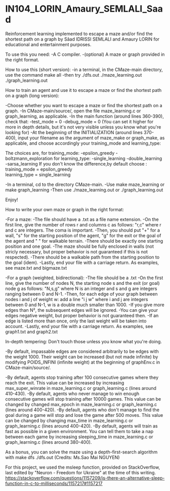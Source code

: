 # IN104_LORIN_Amaury_SEMLALI_Saad
Reinforcement learning implemented to escape a maze and/or find the shortest path on a graph
by Sâad IDRISSI SEMLALI and Amaury LORIN
for educational and entertainment purposes.

To use this you need:
-A C compiler.
-(optional) A maze or graph provided in the right format.


How to use this (short version):
-in a terminal, in the CMaze-main directory, use the command
	make all
-then try
	./dfs.out
	./maze_learning.out
	./graph_learning.out



How to train an agent and use it to escape a maze or find the shortest path on a graph (long version):

-Choose whether you want to escape a maze or find the shortest path on a graph.
-In CMaze-main/source/, open the file maze_learning.c or graph_learning, as applicable.
-In the main function (around lines 360-390), check that:
	-test_mode = 0
	-debug_mode = 0 (You can set it higher for more in depth details, but it's not very visible unless you know what you're looking for)
-At the beginning of the INITIALIZATION (around lines 370-400), input your filename as the argument of maze_make or graph_make, as applicable, and choose accordingly your training_mode and learning_type:

The choices are, for training_mode:
	-epsilon_greedy
	-boltzmann_exploration
		 for learning_type:
   	 -single_learning
 	 -double_learning
 	 -sarsa_learning
If you don't know the difference,by default choose :
	training_mode = epsilon_greedy  
	learning_type = single_learning

-In a terminal, cd to the directory CMaze-main.
-Use 
	make maze_learning
	or
	make graph_learning
-Then use
	./maze_learning.out
	or
	./graph_learning.out


Enjoy!






How to write your own maze or graph in the right format:


-For a maze:
	-The file should have a .txt as a file name extension.
	-On the first line, give the number of rows r and columns c as follows: "r,c" where r and c are integers. The coma is important.
	-Then, you should put "+" for a wall, "s" for the starting position of the agent, "g" for the exit or the goal of the agent and " " for walkable terrain.
		-There should be exactly one starting position and one goal.
		-The maze should be fully enclosed in walls (not stricly necessary, but proper behavior is not guaranteed if this is not respected).
		-There should be a walkable path from the starting position to the goal (idem).
	-Lastly, end your file with a carriage return.
As examples, see maze.txt and bigmaze.txt

-For a graph (weighted, bidirectional):
	-The file should be a .txt
	-On the first line, give the number of nodes N, the starting node s and the exit (or goal) node g as follows: "N,s,g" where N is an integer and s and g are integers ranging between 0 and N-1.
	-Then, for each edge of your graph between nodes i and j of weight w: add a line "i j w" where i and j are integers between 0 and N-1, w is a double much smaller than 1000.
		-If you give more edges than N², the subsequent edges will be ignored.
		-You can give your edges negative weight, but proper behavior is not guaranteed then.
		-If an edge is listed more than once, only the last weight will be taken into account.
	-Lastly, end your file with a carriage return.
As examples, see graph1.txt and graph2.txt



In-depth tempering:
Don't touch those unless you know what you're doing.

-By default, impassable edges are considered arbitrarily to be edges with the weight 1000. Their weight can be increased (but not made infinite) by modifying POIDS_INFINI (infinite weight) at the beginning of graphEnv.c in CMaze-main/source/.

-By default, agents stop training after 100 consecutive games where they reach the exit. This value can be increased by increasing max_super_winrate in maze_learning.c or graph_learning.c (lines around 410-430).
-By default, agents who never manage to win enough consecutive games will stop training after 10000 games. This value can be changed by changed max_epoch in maze_learning.c or graph_learning.c (lines around 400-420).
-By default, agents who don't manage to find the goal during a game will stop and lose the game after 500 moves. This value can be changed by changing max_time in maze_learning.c or graph_learning.c (lines around 400-420).
-By default, agents will train as fast as possible in a given environment. You can tell them to take a nap between each game by increasing sleeping_time in maze_learning.c or graph_learning.c (lines around 380-400).






As a bonus, you can solve the maze using a depth-first-search algorithm with 
	make dfs
	./dfs.out
(Credits: Ms.Sao Mai NGUYEN)

For this project, we used the msleep function, provided on StackOverflow, last edited by "Neuron - Freedom for Ukraine" at the time of this writing.
https://stackoverflow.com/questions/1157209/is-there-an-alternative-sleep-function-in-c-to-milliseconds/1157217#1157217
